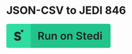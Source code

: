 # JSON-CSV to JEDI 846

[![Run on Stedi](./../RunOnStedi.svg)](https://terminal.stedi.com/mappings/import?mapping=https://raw.githubusercontent.com/Stedi/starter-kit/main/mappings-examples/json-csv-to-jedi-846/mapping.json&referrer=starter-kit&source_json=https://raw.githubusercontent.com/Stedi/starter-kit/main/mappings-examples/json-csv-to-jedi-846/json-csv.json&target_json=https://raw.githubusercontent.com/Stedi/starter-kit/main/mappings-examples/json-csv-to-jedi-846/jedi-846.json)
